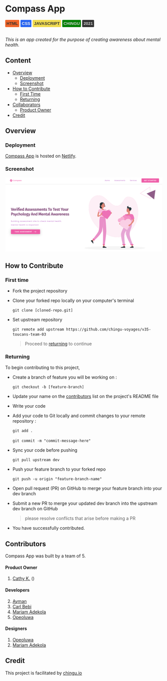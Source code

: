 # Compass App

<style>
    #stack{
       display: flex;
    }
    button {
        border: none;
        border-radius: 2px;
        font-weight: bold;
        padding: 4px;
        margin-right: 4px;
        background: #333333;
        color: #cecece;

    }
    #html {
        background: #f06529;
        color: #333333;
    }
    #css{
         background: #2965f1;
        color: #efefef;
    }
    #javascript {
         background: #f0db4f;
        color: #333333;
    }
    #chingu{
        background: green;
    }
</style>

<div id='stack'>
    <button id='html'>HTML</button>
    <button id='css'>CSS</button>
    <button id='javascript'>JAVASCRIPT</button>
    <button id='chingu'>CHINGU</button>
     <button id='year'>2021</button>
</div>
<br>

_This is an app created for the purpose of creating awareness about mental health._

## Content

- [Overview](#overview)
  - [Deployment](#deployment)
  - [Screenshot](#screenshot)
- [How to Contribute](#how-to-contribute)
  - [First Time](#first-time)
  - [Returning](#returning)
- [Collaborators](#collaborators)
  - [Product Owner](#product-owner)
- [Credit](#credit)

## Overview

### Deployment

[Compass App](http://mental-compass.netlify.app/) is hosted on [Netlify](http://netlify.app/).

### Screenshot

![Compass App Screenshot](./assets/design/hero-homepage.png)

## How to Contribute

### First time

- Fork the project repository
- <p>Clone your forked repo locally on your computer's terminal</p>
    
   ```
   git clone [cloned-repo.git]
    ```
- Set upstream repository

  ```
  git remote add upstream https://github.com/chingu-voyages/v35-toucans-team-03
  ```

  > Proceed to <a href='#returning'>returning</a> to continue

### Returning

To begin contributing to this project,

- Create a branch of feature you will be working on :

  ```
  git checkout -b [feature-branch]
  ```

- Update your name on the [contributors](#contributors) list on the project's README file

- Write your code

- Add your code to Git locally and commit changes to your remote repository :

  ```
  git add .

  git commit -m "commit-message-here"
  ```

- Sync your code before pushing

  ```
  git pull upstream dev
  ```

- Push your feature branch to your forked repo

  ```
  git push -u origin "feature-branch-name"
  ```

- Open pull request (PR) on GitHub to merge your feature branch into your dev branch

- Submit a new PR to merge your updated dev branch into the upstream dev branch on GitHub

  > please resolve conflicts that arise before making a PR

- You have successfully contributed.

## Contributors

Compass App was built by a team of 5.

#### **Product Owner**

1. <a href="https://github.com/lotthiethief">Cathy K.</a> ()

#### **Developers**

2. <a href="#">Ayman</a>
3. <a href="https://github.com/beblicarl">Carl Bebi</a>
4. <a href="https://github.com/Marrockx">Mariam Adekola</a>
5. <a href="#">Opeoluwa</a>

#### **Designers**

1.  <a href="#">Opeoluwa</a>
2.  <a href="https://github.com/Marrockx">Mariam Adekola</a>

## Credit

This project is facilitated by [chingu.io](https://chingu.io)

<!-- If you are unsure of what should go into the `readme` let this article,
written by an experienced Chingu, be your starting point -
[Keys to a well written README](https://tinyurl.com/yk3wubft). -->
